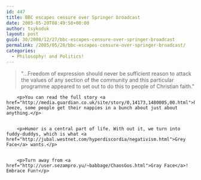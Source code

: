 ```yaml
---
id: 447
title: BBC escapes censure over Springer broadcast
date: 2005-05-20T08:49:58+00:00
author: tsykoduk
layout: post
guid: 30/2008/12/27/bbc-escapes-censure-over-springer-broadcast
permalink: /2005/05/20/bbc-escapes-censure-over-springer-broadcast/
categories:
  - Philosophy! and Politics!
---
```

<blockquote>"...Freedom of expression should never be sufficient reason to attack the values of any section of the community and this particular programme appeared to set out to do this to people of Christian faith."</blockquote>

		<p>You can read the full story <a href="http://media.guardian.co.uk/site/story/0,14173,1480005,00.html">here</a>. Jeeze, some people get their nappies in a bunch about just about anything.</p>


		<p>Humor is a central part of life. With out it, we turn into fuddy-duddys, which is what <a href="http://jubal.westnet.com/hyperdiscordia/negativism.html">Grey Face</a> wants.</p>


		<p>Turn away from <a href="http://user.sezampro.yu/~babbage/ChaosGos.html">Gray Face</a>! Embrace Fun!</p>